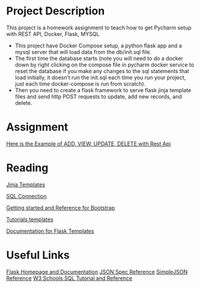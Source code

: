 # Project Description
This project is a homework assignment to teach how to get Pycharm setup with REST API, Docker, Flask, MYSQL

* This project have Docker Compose setup, a python flask app and a mysql server that will load data from the db/init.sql file.
* The first time the database starts (note you will need to do a docker down by right clicking on the compose file in pycharm docker service to reset the database if you make any   changes to the sql statements that load initially, it doesn’t run the init.sql each time you run your project, just each time docker-compose is run from scratch). 
* Then you need to create a flask framework to serve flask jinja template files and send http POST requests to update, add new records, and delete.

# Assignment
[Here is the Example of ADD, VIEW, UPDATE, DELETE with Rest Api](https://github.com/Yash-2903/PythonRESTAPIFlaskWithMySQLAndAllTemplates/blob/master/Project3.pdf)

# Reading

[Jinja Templates](https://realpython.com/primer-on-jinja-templating)

[SQL Connection](https://www.w3schools.com/python/python_mysql_getstarted.asp) 

[Getting started and Reference for Bootstrap](https://getbootstrap.com/docs/4.4/getting-started/introduction/)

[Tutorials templates](https://blog.miguelgrinberg.com/post/the-flask-mega-tutorial-part-ii-templates)

[Documentation for Flask Templates](https://flask.palletsprojects.com/en/1.1.x/tutorial/templates/)

# Useful Links

[Flask Homepage and Documentation](https://flask.palletsprojects.com/en/1.1.x/)
[JSON Spec Reference](https://www.json.org/json-en.html)
[SimpleJSON Reference](https://simplejson.readthedocs.io/en/latest/)
[W3 Schools SQL Tutorial and Reference](https://www.w3schools.com/sql/)
